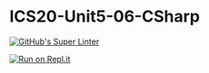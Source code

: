 # ICS20-Unit5-06-CSharp

[![GitHub's Super Linter](https://github.com/marshall-demars/ICS20-Unit5-06-CSharp/workflows/GitHub's%20Super%20Linter/badge.svg)](https://github.com/marshall-demars/ICS20-Unit5-06-CSharp/actions)

[![Run on Repl.it](https://repl.it/badge/github/marshall-demars/ICS2O-Unit5-06-CSharp)](https://repl.it/github/marshall-demars/ICS2O-Unit5-06-CSharp)
